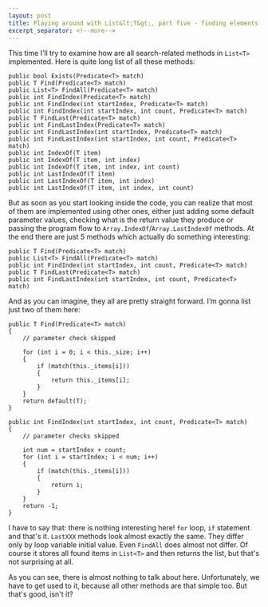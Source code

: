 ```yaml
---
layout: post
title: Playing around with List&lt;T&gt;, part five - finding elements
excerpt_separator: <!--more-->
---
```


This time I’ll try to examine how are all search-related methods in `List<T>` implemented. Here is quite long list of all these methods:

<!--more-->

```
public bool Exists(Predicate<T> match)
public T Find(Predicate<T> match)
public List<T> FindAll(Predicate<T> match)
public int FindIndex(Predicate<T> match)
public int FindIndex(int startIndex, Predicate<T> match)
public int FindIndex(int startIndex, int count, Predicate<T> match)
public T FindLast(Predicate<T> match)
public int FindLastIndex(Predicate<T> match)
public int FindLastIndex(int startIndex, Predicate<T> match)
public int FindLastIndex(int startIndex, int count, Predicate<T> match)
public int IndexOf(T item)
public int IndexOf(T item, int index)
public int IndexOf(T item, int index, int count)
public int LastIndexOf(T item)
public int LastIndexOf(T item, int index)
public int LastIndexOf(T item, int index, int count)
```

But as soon as you start looking inside the code, you can realize that most of them are implemented using other ones, either just adding some default parameter values, checking what is the return value they produce or passing the program flow to `Array.IndexOf`/`Array.LastIndexOf` methods. At the end there are just 5 methods which actually do something interesting:

```
public T Find(Predicate<T> match)
public List<T> FindAll(Predicate<T> match)
public int FindIndex(int startIndex, int count, Predicate<T> match)
public T FindLast(Predicate<T> match)
public int FindLastIndex(int startIndex, int count, Predicate<T> match)
```

And as you can imagine, they all are pretty straight forward. I’m gonna list just two of them here:

```
public T Find(Predicate<T> match)
{
    // parameter check skipped

    for (int i = 0; i < this._size; i++)
    {
        if (match(this._items[i]))
        {
            return this._items[i];
        }
    }
    return default(T);
}
```

```
public int FindIndex(int startIndex, int count, Predicate<T> match)
{
    // parameter checks skipped

    int num = startIndex + count;
    for (int i = startIndex; i < num; i++)
    {
        if (match(this._items[i]))
        {
            return i;
        }
    }
    return -1;
}
```

I have to say that: there is nothing interesting here! `for` loop, `if` statement and that's it. `LastXXX` methods look almost exactly the same. They differ only by loop variable initial value. Even `FindAll` does almost not differ. Of course it stores all found items in `List<T>` and then returns the list, but that's not surprising at all.

As you can see, there is almost nothing to talk about here. Unfortunately, we have to get used to it, because all other methods are that simple too. But that's good, isn't it?